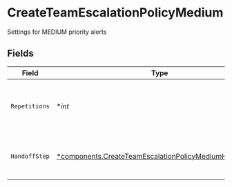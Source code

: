 # CreateTeamEscalationPolicyMedium

Settings for MEDIUM priority alerts


## Fields

| Field                                                                                                                             | Type                                                                                                                              | Required                                                                                                                          | Description                                                                                                                       |
| --------------------------------------------------------------------------------------------------------------------------------- | --------------------------------------------------------------------------------------------------------------------------------- | --------------------------------------------------------------------------------------------------------------------------------- | --------------------------------------------------------------------------------------------------------------------------------- |
| `Repetitions`                                                                                                                     | **int*                                                                                                                            | :heavy_minus_sign:                                                                                                                | Number of repetitions for MEDIUM priority alerts                                                                                  |
| `HandoffStep`                                                                                                                     | [*components.CreateTeamEscalationPolicyMediumHandoffStep](../../models/components/createteamescalationpolicymediumhandoffstep.md) | :heavy_minus_sign:                                                                                                                | Handoff step for MEDIUM priority alerts                                                                                           |